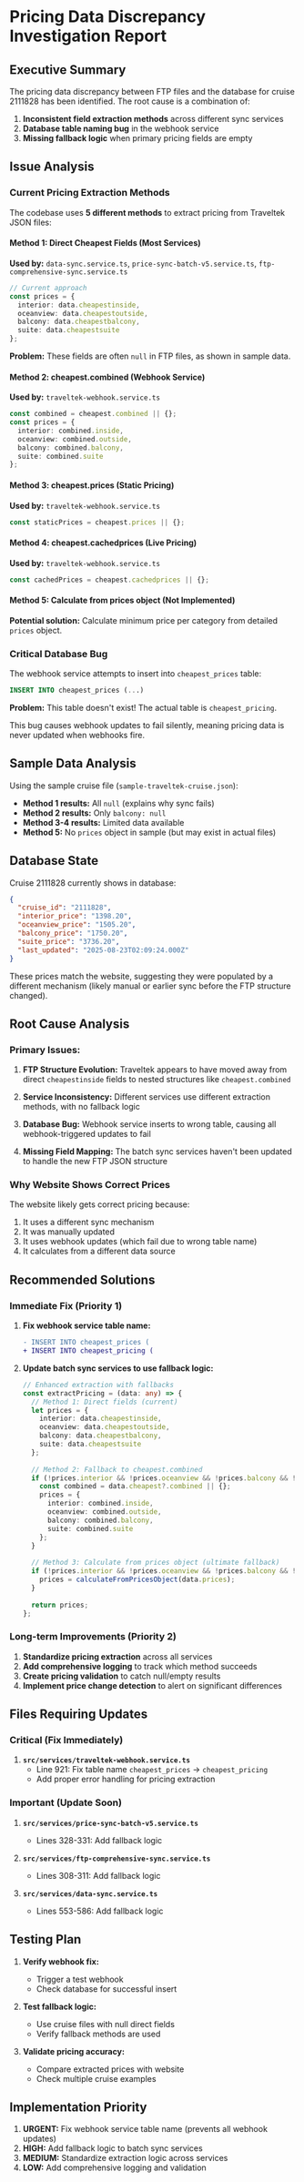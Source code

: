 # Pricing Data Discrepancy Investigation Report

## Executive Summary

The pricing data discrepancy between FTP files and the database for cruise 2111828 has been identified. The root cause is a combination of:

1. **Inconsistent field extraction methods** across different sync services
2. **Database table naming bug** in the webhook service 
3. **Missing fallback logic** when primary pricing fields are empty

## Issue Analysis

### Current Pricing Extraction Methods

The codebase uses **5 different methods** to extract pricing from Traveltek JSON files:

#### Method 1: Direct Cheapest Fields (Most Services)
**Used by:** `data-sync.service.ts`, `price-sync-batch-v5.service.ts`, `ftp-comprehensive-sync.service.ts`

```typescript
// Current approach
const prices = {
  interior: data.cheapestinside,
  oceanview: data.cheapestoutside, 
  balcony: data.cheapestbalcony,
  suite: data.cheapestsuite
};
```

**Problem:** These fields are often `null` in FTP files, as shown in sample data.

#### Method 2: cheapest.combined (Webhook Service)
**Used by:** `traveltek-webhook.service.ts`

```typescript
const combined = cheapest.combined || {};
const prices = {
  interior: combined.inside,
  oceanview: combined.outside,
  balcony: combined.balcony, 
  suite: combined.suite
};
```

#### Method 3: cheapest.prices (Static Pricing)
**Used by:** `traveltek-webhook.service.ts`

```typescript
const staticPrices = cheapest.prices || {};
```

#### Method 4: cheapest.cachedprices (Live Pricing)
**Used by:** `traveltek-webhook.service.ts`  

```typescript
const cachedPrices = cheapest.cachedprices || {};
```

#### Method 5: Calculate from prices object (Not Implemented)
**Potential solution:** Calculate minimum price per category from detailed `prices` object.

### Critical Database Bug

The webhook service attempts to insert into `cheapest_prices` table:

```sql
INSERT INTO cheapest_prices (...)
```

**Problem:** This table doesn't exist! The actual table is `cheapest_pricing`.

This bug causes webhook updates to fail silently, meaning pricing data is never updated when webhooks fire.

## Sample Data Analysis

Using the sample cruise file (`sample-traveltek-cruise.json`):

- **Method 1 results:** All `null` (explains why sync fails)
- **Method 2 results:** Only `balcony: null`
- **Method 3-4 results:** Limited data available
- **Method 5:** No `prices` object in sample (but may exist in actual files)

## Database State

Cruise 2111828 currently shows in database:
```json
{
  "cruise_id": "2111828",
  "interior_price": "1398.20", 
  "oceanview_price": "1505.20",
  "balcony_price": "1750.20",
  "suite_price": "3736.20",
  "last_updated": "2025-08-23T02:09:24.000Z"
}
```

These prices match the website, suggesting they were populated by a different mechanism (likely manual or earlier sync before the FTP structure changed).

## Root Cause Analysis

### Primary Issues:

1. **FTP Structure Evolution:** Traveltek appears to have moved away from direct `cheapestinside` fields to nested structures like `cheapest.combined`

2. **Service Inconsistency:** Different services use different extraction methods, with no fallback logic

3. **Database Bug:** Webhook service inserts to wrong table, causing all webhook-triggered updates to fail

4. **Missing Field Mapping:** The batch sync services haven't been updated to handle the new FTP JSON structure

### Why Website Shows Correct Prices

The website likely gets correct pricing because:
1. It uses a different sync mechanism
2. It was manually updated  
3. It uses webhook updates (which fail due to wrong table name)
4. It calculates from a different data source

## Recommended Solutions

### Immediate Fix (Priority 1)

1. **Fix webhook service table name:**
   ```diff
   - INSERT INTO cheapest_prices (
   + INSERT INTO cheapest_pricing (
   ```

2. **Update batch sync services to use fallback logic:**
   ```typescript
   // Enhanced extraction with fallbacks
   const extractPricing = (data: any) => {
     // Method 1: Direct fields (current)
     let prices = {
       interior: data.cheapestinside,
       oceanview: data.cheapestoutside,
       balcony: data.cheapestbalcony, 
       suite: data.cheapestsuite
     };
     
     // Method 2: Fallback to cheapest.combined
     if (!prices.interior && !prices.oceanview && !prices.balcony && !prices.suite) {
       const combined = data.cheapest?.combined || {};
       prices = {
         interior: combined.inside,
         oceanview: combined.outside,
         balcony: combined.balcony,
         suite: combined.suite
       };
     }
     
     // Method 3: Calculate from prices object (ultimate fallback)
     if (!prices.interior && !prices.oceanview && !prices.balcony && !prices.suite) {
       prices = calculateFromPricesObject(data.prices);
     }
     
     return prices;
   };
   ```

### Long-term Improvements (Priority 2)

1. **Standardize pricing extraction** across all services
2. **Add comprehensive logging** to track which method succeeds
3. **Create pricing validation** to catch null/empty results
4. **Implement price change detection** to alert on significant differences

## Files Requiring Updates

### Critical (Fix Immediately)

1. **`src/services/traveltek-webhook.service.ts`**
   - Line 921: Fix table name `cheapest_prices` → `cheapest_pricing`
   - Add proper error handling for pricing extraction

### Important (Update Soon)

1. **`src/services/price-sync-batch-v5.service.ts`**
   - Lines 328-331: Add fallback logic
   
2. **`src/services/ftp-comprehensive-sync.service.ts`**
   - Lines 308-311: Add fallback logic
   
3. **`src/services/data-sync.service.ts`** 
   - Lines 553-586: Add fallback logic

## Testing Plan

1. **Verify webhook fix:**
   - Trigger a test webhook
   - Check database for successful insert
   
2. **Test fallback logic:**
   - Use cruise files with null direct fields
   - Verify fallback methods are used
   
3. **Validate pricing accuracy:**
   - Compare extracted prices with website
   - Check multiple cruise examples

## Implementation Priority

1. **URGENT:** Fix webhook service table name (prevents all webhook updates)
2. **HIGH:** Add fallback logic to batch sync services  
3. **MEDIUM:** Standardize extraction logic across services
4. **LOW:** Add comprehensive logging and validation